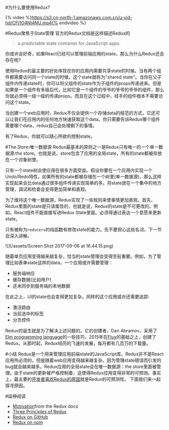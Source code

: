 #为什么要使用Redux?

{% video %}https://s3.cn-north-1.amazonaws.com.cn/u-vid-hd/CFI1O4NI4NU.mp4{% endvideo %}

#Redux聚焦于State管理
官方的Redux文档是这样描述Redux的
>a predictable state container for JavaScript apps.

你或许会好奇，如果React已经可以管理前端应用的state，那么为什么Redux还会存在呢?

使用Redux的最主要的好处体现在你的应用内需要共享state的时候。当有两个组件都需要访问同一个state的时候，这个state就称为"shared state"。当你在父子组件内传递state时，你可以将父组件的state作为子组件的props传递进来。但是如果是一个组件有多级后代，比如它是一个组件的爷爷的爷爷的爷爷的组件，那么你就必须得一级一级的传递props。而且在这个过程中，经手的组件根本不需要访问这个state。

当创建一个web应用时，Redux不仅会提供一个存储data的规范的方式，它还可以让我们在应用内的任何地方快速获取这个data。你只需要告诉Redux哪个组件需要哪个data，redux自己会处理剩下的事情。

有了Redux，你就可以随心所欲的控制state。

#The Store:唯一数据源
Redux最基本的原则之一是Redux只有唯一的一个单一数据源:the store。也就是说，store包含了应用的全局state，所有的state都被存放在一个对象树里。

只有一个state树会使应用在很多方面受益。假设你要在一个应用内实现一个Undo/Redo特性，如果所有的state都被存储在一个树里(单一数据源)，那么这样实现起来会比data通过很多组件传递实现简单的多。将state放在一个集中的地方管理，调试和检查会变得更加简单和直观。

为了维持这个唯一数据源，Redux实现了一些规则来使事情更加直观。首先，Redux里面的state是只读属性的，也就是说，Redux的state是不可更改的。例如，React组件不能直接写进Redux State里面。必须得通过表达一个意愿来更新state。

只有被称为`reducers`的纯函数有修改state的能力。先不要担心这些名词，下一节会深入讲解。

![](/assets/Screen Shot 2017-09-06 at 16.44.15.png)

随着单页应用变得越来越复杂，恰当的state管理会变得空前重要。例如，为了管理比如表单state这样的data，一个应用或许需要管理：
- 服务端响应
- 缓存数据(比如用户)
- 还未同步到服务端的本地数据

在此之上，UI的state也会变得更加复杂。同样的这个应用或许还需要追踪:
- 激活路由
- 当前选中的标签
- 分页控件

Redux的诞生就是为了解决上述问题的。它的创建者，Dan Abramov，采用了[Elm programming language](https://github.com/evancz/elm-architecture-tutorial/)的一些技巧，2015年在[Flux](https://facebook.github.io/flux/docs/overview.html)的基础之上，创建了Redux。从那时起，Redux经历的飞速的发展，每月都有几百万的下载量。

#小结
Redux是一个用来管理应用前端state的JavaScript库。Redux并不是React应用所必须的，但是随着web应用变得越来越复杂，因为管理state错误而引发的bug就会越来越多。Redux应用的全局state会在唯一数据源：the store里面被管理。由于state的更新被严格控制着，这使得Redux应用变得非常的可预测。事实上，最主要的[开发者喜欢Redux的原因](https://stackshare.io/reduxjs)就是Redux的可预测性。 下面我们来一起探寻原因。

#延伸阅读
- [Motivation](http://redux.js.org/docs/introduction/Motivation.html)from the Redux docs
- [Three Principles of Redux](http://redux.js.org/docs/introduction/ThreePrinciples.html#three-principles)
- [Redux on GitHub](https://github.com/reactjs/redux)
- [Redux on npm](https://www.npmjs.com/package/redux)